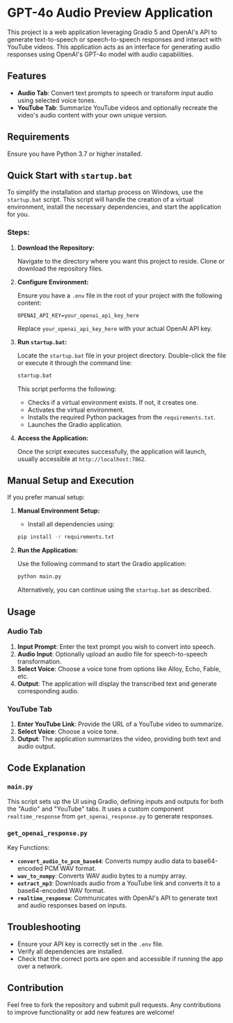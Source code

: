 # GPT-4o Audio Preview Application

This project is a web application leveraging Gradio 5 and OpenAI's API to generate text-to-speech or speech-to-speech responses and interact with YouTube videos. This application acts as an interface for generating audio responses using OpenAI's GPT-4o model with audio capabilities.

## Features

- **Audio Tab**: Convert text prompts to speech or transform input audio using selected voice tones.
- **YouTube Tab**: Summarize YouTube videos and optionally recreate the video's audio content with your own unique version.

## Requirements

Ensure you have Python 3.7 or higher installed. 

## Quick Start with `startup.bat`

To simplify the installation and startup process on Windows, use the `startup.bat` script. This script will handle the creation of a virtual environment, install the necessary dependencies, and start the application for you.

### Steps:

1. **Download the Repository:**

    Navigate to the directory where you want this project to reside. Clone or download the repository files.

2. **Configure Environment:**

    Ensure you have a `.env` file in the root of your project with the following content:

    ```plaintext
    OPENAI_API_KEY=your_openai_api_key_here
    ```

    Replace `your_openai_api_key_here` with your actual OpenAI API key.

3. **Run `startup.bat`:**

    Locate the `startup.bat` file in your project directory. Double-click the file or execute it through the command line:

    ```bash
    startup.bat
    ```

    This script performs the following:
    - Checks if a virtual environment exists. If not, it creates one.
    - Activates the virtual environment.
    - Installs the required Python packages from the `requirements.txt`.
    - Launches the Gradio application.

4. **Access the Application:**

    Once the script executes successfully, the application will launch, usually accessible at `http://localhost:7862`.

## Manual Setup and Execution

If you prefer manual setup:

1. **Manual Environment Setup:**

    - Install all dependencies using:

    ```bash
    pip install -r requirements.txt
    ```

2. **Run the Application:**

    Use the following command to start the Gradio application:

    ```bash
    python main.py
    ```

    Alternatively, you can continue using the `startup.bat` as described.

## Usage

### Audio Tab

1. **Input Prompt**: Enter the text prompt you wish to convert into speech.
2. **Audio Input**: Optionally upload an audio file for speech-to-speech transformation.
3. **Select Voice**: Choose a voice tone from options like Alloy, Echo, Fable, etc.
4. **Output**: The application will display the transcribed text and generate corresponding audio.

### YouTube Tab

1. **Enter YouTube Link**: Provide the URL of a YouTube video to summarize.
2. **Select Voice**: Choose a voice tone.
3. **Output**: The application summarizes the video, providing both text and audio output.

## Code Explanation

### `main.py`

This script sets up the UI using Gradio, defining inputs and outputs for both the &quot;Audio&quot; and &quot;YouTube&quot; tabs. It uses a custom component `realtime_response` from `get_openai_response.py` to generate responses.

### `get_openai_response.py`

Key Functions:
- **`convert_audio_to_pcm_base64`**: Converts numpy audio data to base64-encoded PCM WAV format.
- **`wav_to_numpy`**: Converts WAV audio bytes to a numpy array.
- **`extract_mp3`**: Downloads audio from a YouTube link and converts it to a base64-encoded WAV format.
- **`realtime_response`**: Communicates with OpenAI's API to generate text and audio responses based on inputs.

## Troubleshooting

- Ensure your API key is correctly set in the `.env` file.
- Verify all dependencies are installed.
- Check that the correct ports are open and accessible if running the app over a network.

## Contribution

Feel free to fork the repository and submit pull requests. Any contributions to improve functionality or add new features are welcome!
